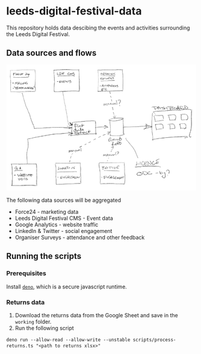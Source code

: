 # leeds-digital-festival-data

This repository holds data descibing the events and activities surrounding the Leeds Digital Festival.

## Data sources and flows

![](docs/ldf-data-flows.png)

The following data sources will be aggregated

* Force24 - marketing data
* Leeds Digital Festival CMS - Event data
* Google Analytics - website traffic
* LinkedIn & Twitter - social engagement
* Organiser Surveys - attendance and other feedback

## Running the scripts

### Prerequisites

Install [`deno`](https://deno.land/), which is a secure javascript runtime.

### Returns data

1. Download the returns data from the Google Sheet and save in the `working` folder.
2. Run the following script

```
deno run --allow-read --allow-write --unstable scripts/process-returns.ts "<path to returns xlsx>"
```